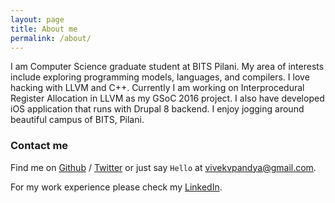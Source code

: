 ```yaml
---
layout: page
title: About me
permalink: /about/
---
```


I am Computer Science graduate student at BITS Pilani. My area of interests include exploring programming models, languages, and compilers. I love hacking with LLVM and C++. Currently I am working on Interprocedural Register Allocation in LLVM as my GSoC 2016 project. I also have developed iOS application that runs with Drupal 8 backend. I enjoy jogging around beautiful campus of BITS, Pilani.  

### Contact me

Find me on [Github][github] / [Twitter][Twitter] or just say `Hello` at 
[vivekvpandya@gmail.com](vivekvpandya@gmail.com).

For my work experience please check my [LinkedIn][linked-in].

[github]: https://github.com/vivekvpandya
[twitter]: https://twitter.com/llvmninja
[linked-in]: https://in.linkedin.com/in/vivekvpandya


